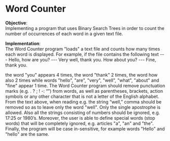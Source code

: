 # Word Counter

**Objective**:  
Implementing a program that uses Binary Search Trees in order to count the number of occurrences of each word in a given text file.

**Implementation**:  
The Word Counter program "loads" a text file and counts how many times each word is displayed. For example, if the file contains the following text
--- Hello, how are you?
--- Very well, thank you. How about you?
--- Fine, thank you.

the word "you" appears 4 times, the word "thank" 2 times, the word how also 2 times while words "hello", "are", "very", "well", "what", "about" and "fine" appear 1 time. The Word Counter program should remove punctuation marks (e.g. . ? ; ! -: “”) from words, as well as parentheses, brackets, action symbols or any other character that is not a letter of the English alphabet. From the text above, when reading e.g. the string “well,” comma should be removed so as to leave only the word "well". Only the single apostrophe is allowed. Also all the strings consisting of numbers should be ignored, e.g. 17:25 or 1980’s. Moreover, the user is able to define special words (stop words) that will be completely ignored, e.g. articles "a", "an" and "the". Finally, the program will be case in-sensitive, for example words "Hello" and "hello" are the same.
